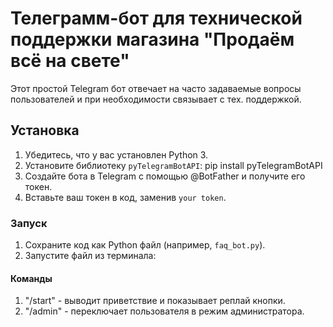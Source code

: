 # Телеграмм-бот для технической поддержки магазина "Продаём всё на свете"

Этот простой Telegram бот отвечает на часто задаваемые вопросы пользователей и при необходимости связывает с тех. поддержкой.


## Установка

1. Убедитесь, что у вас установлен Python 3.
2. Установите библиотеку `pyTelegramBotAPI`: pip install pyTelegramBotAPI
3. Создайте бота в Telegram с помощью @BotFather и получите его токен.
4. Вставьте ваш токен в код, заменив `your token`.


### Запуск

1. Сохраните код как Python файл (например, `faq_bot.py`).
2. Запустите файл из терминала:


#### Команды

1. "/start" - выводит приветствие и показывает реплай кнопки.
2. "/admin" - переключает пользователя в режим администратора.